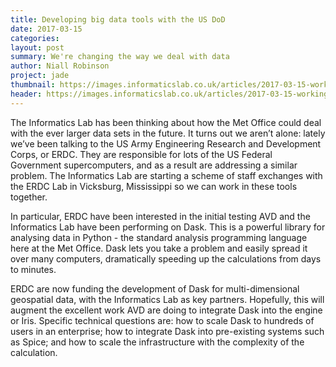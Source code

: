 ```yaml
---
title: Developing big data tools with the US DoD
date: 2017-03-15
categories:
layout: post
summary: We're changing the way we deal with data
author: Niall Robinson
project: jade
thumbnail: https://images.informaticslab.co.uk/articles/2017-03-15-working-with-ERDC/dask_icon.png
header: https://images.informaticslab.co.uk/articles/2017-03-15-working-with-ERDC/dask_icon.png
---
```


The Informatics Lab has been thinking about how the Met Office could deal with the ever larger data sets in the future. It turns out we aren’t alone: lately we’ve been talking to the US Army Engineering Research and Development Corps, or ERDC. They are responsible for lots of the US Federal Government supercomputers, and as a result are addressing a similar problem. The Informatics Lab are starting a scheme of staff exchanges with the ERDC Lab in Vicksburg, Mississippi so we can work in these tools together.

In particular, ERDC have been interested in the initial testing AVD and the Informatics Lab have been performing on Dask. This is a powerful library for analysing data in Python - the standard analysis programming language here at the Met Office. Dask lets you take a problem and easily spread it over many computers, dramatically speeding up the calculations from days to minutes.

ERDC are now funding the development of Dask for multi-dimensional geospatial data, with the Informatics Lab as key partners. Hopefully, this will augment the excellent work AVD are doing to integrate Dask into the engine or Iris. Specific technical questions are: how to scale Dask to hundreds of users in an enterprise; how to integrate Dask into pre-existing systems such as Spice; and how to scale the infrastructure with the complexity of the calculation.
